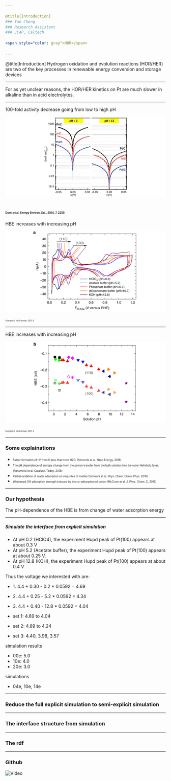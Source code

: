 ```yaml
---

@title[Introduction]
### Tao Cheng
### Research Assistant
### JCAP, Caltech

<span style="color: gray">HOR</span>

---
```


@title[Introduction]
Hydrogen oxidation and evolution reactions (HOR/HER) are two of the key processes in renewable energy conversion and storage devices

---
For as yet unclear reasons, the HOR/HER kinetics on Pt are much slower in alkaline than in acid electrolytes. 

---
100-fold activity decrease going from low to high pH

![](assets/f1.png)  

<span style="font-size: 0.4em">Durst et al. Energy Environ. Sci., 2014, 7, 2255</span>
---
HBE increases with increasing pH

![](assets/f3.png)  

<span style="font-size: 0.4em">Sheng et al.  Nat Commun, 2015, 6</span>

---
HBE increases with increasing pH

![](assets/f4.png)  

<span style="font-size: 0.4em">Sheng et al.  Nat Commun, 2015, 6</span>

---
### Some explainations
- <span style="font-size: 0.6em">Faster formation of H* from H plus than from H2O. (Strmcnik et al. Nano Energy, 2016) </span>
- <span style="font-size: 0.6em">The pH dependence of entropy change from the proton transfer from the bulk solution into the outer Helmholz layer. (Rossmeisl et al. Catalysis Today, 2016)</span>
- <span style="font-size: 0.6em">Partial oxidation of water adsorption on step sites of metals (Schwarz et al. Phys. Chem. Chem. Phys. 2016)</span>
- <span style="font-size: 0.6em">Weakened OH adsorption strength induced by the co-adsorption of cation (McCrum et al. J. Phys. Chem. C, 2016)</span>

---
### Our hypothesis
The pH-dependence of the HBE is from change of water adsorption energy

---
##### Simulate the interface from explicit simulation

- <span style="font-size: 0.4 em">At pH 0.2 (HClO4), the experiment Hupd peak of Pt(100) appears at about 0.3 V</span>
- <span style="font-size: 0.4 em">At pH 5.2 (Acetate buffer), the experiment Hupd peak of Pt(100) appears at about 0.25 V.</span>
- <span style="font-size: 0.4 em">At pH 12.8 (KOH), the experiment Hupd peak of Pt(100) appears at about 0.4 V</span>

Thus the voltage we interested with are:
- <span style="font-size: 0.4 em">1. 4.4 + 0.30 -  0.2 * 0.0592 = 4.69</span>
- <span style="font-size: 0.4 em">2. 4.4 + 0.25 -  5.2 * 0.0592 = 4.34</span>
- <span style="font-size: 0.4 em">3. 4.4 + 0.40 - 12.8 * 0.0592 = 4.04</span>

- <span style="font-size: 0.4 em">set 1: 4.69 to 4.04</span>
- <span style="font-size: 0.4 em">set 2: 4.89 to 4.24</span>
- <span style="font-size: 0.4 em">set 3: 4.40, 3.98, 3.57</span>

simulation results
- <span style="font-size: 0.4 em">00e: 5.0</span>
- <span style="font-size: 0.4 em">10e: 4.0</span>
- <span style="font-size: 0.4 em">20e: 3.0</span>

simulations
- <span style="font-size: 0.4 em">04e, 10e, 14e</span>



---
### Reduce the full explicit simulation to semi-explicit simulation

---
### The interface structure from simulation

---
### The rdf 

---
### Github
![Video](https://www.youtube.com/embed/0fHY0tnDgkw)
